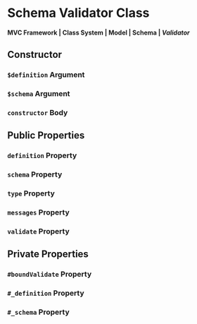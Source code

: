 # Schema Validator Class
**MVC Framework \| Class System \| Model \| Schema \| *Validator***  

## Constructor
### `$definition` Argument
### `$schema` Argument
### `constructor` Body

## Public Properties
### `definition` Property
### `schema` Property
### `type` Property
### `messages` Property
### `validate` Property

## Private Properties
### `#boundValidate` Property
### `#_definition` Property
### `#_schema` Property